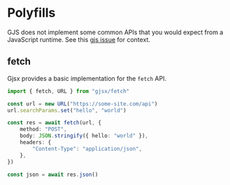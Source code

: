 # Polyfills

GJS does not implement some common APIs that you would expect from a JavaScript
runtime. See this [gjs issue](https://gitlab.gnome.org/GNOME/gjs/-/issues/265)
for context.

## fetch

Gjsx provides a basic implementation for the `fetch` API.

```ts
import { fetch, URL } from "gjsx/fetch"

const url = new URL("https://some-site.com/api")
url.searchParams.set("hello", "world")

const res = await fetch(url, {
    method: "POST",
    body: JSON.stringify({ hello: "world" }),
    headers: {
        "Content-Type": "application/json",
    },
})

const json = await res.json()
```
